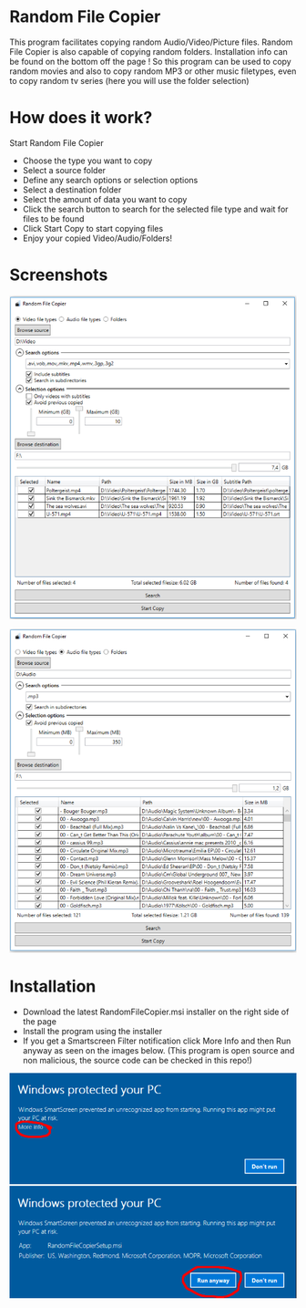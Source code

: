 # Random File Copier
This program facilitates copying random Audio/Video/Picture files. Random File Copier is also capable of copying random folders. Installation info can be found on the bottom off the page ! 
So this program can be used to copy random movies and also to copy random MP3 or other music filetypes, even to copy random tv series (here you will use the folder selection)

# How does it work?
Start Random File Copier
* Choose the type you want to copy
* Select a source folder
* Define any search options or selection options
* Select a destination folder
* Select the amount of data you want to copy
* Click the search button to search for the selected file type and wait for files to be found
* Click Start Copy to start copying files
* Enjoy your copied Video/Audio/Folders!

# Screenshots
![Video](assets/application/Video.PNG?raw=true)

![Audio](assets/application/Audio.PNG?raw=true)

# Installation
* Download the latest RandomFileCopier.msi installer on the right side of the page
* Install the program using the installer
* If you get a Smartscreen Filter notification click More Info and then Run anyway as seen on the images below. (This program is open source and non malicious, the source code can be checked in this repo!)

![Smartscreen1](assets/installation/Smartscreencutted.PNG?raw=true)
![Smartscreen2](assets/installation/Smartscreen2Cutted.PNG?raw=true)

